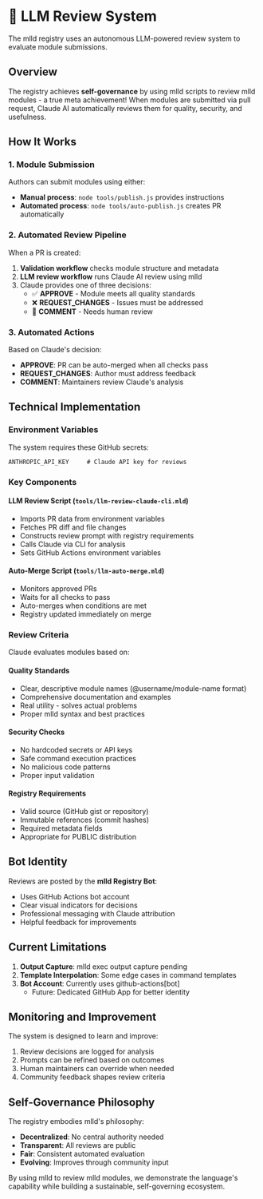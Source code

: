 # 🤖 LLM Review System

The mlld registry uses an autonomous LLM-powered review system to evaluate module submissions.

## Overview

The registry achieves **self-governance** by using mlld scripts to review mlld modules - a true meta achievement! When modules are submitted via pull request, Claude AI automatically reviews them for quality, security, and usefulness.

## How It Works

### 1. Module Submission
Authors can submit modules using either:
- **Manual process**: `node tools/publish.js` provides instructions
- **Automated process**: `node tools/auto-publish.js` creates PR automatically

### 2. Automated Review Pipeline
When a PR is created:
1. **Validation workflow** checks module structure and metadata
2. **LLM review workflow** runs Claude AI review using mlld
3. Claude provides one of three decisions:
   - ✅ **APPROVE** - Module meets all quality standards
   - ❌ **REQUEST_CHANGES** - Issues must be addressed
   - 💬 **COMMENT** - Needs human review

### 3. Automated Actions
Based on Claude's decision:
- **APPROVE**: PR can be auto-merged when all checks pass
- **REQUEST_CHANGES**: Author must address feedback
- **COMMENT**: Maintainers review Claude's analysis

## Technical Implementation

### Environment Variables
The system requires these GitHub secrets:
```
ANTHROPIC_API_KEY     # Claude API key for reviews
```

### Key Components

#### LLM Review Script (`tools/llm-review-claude-cli.mld`)
- Imports PR data from environment variables
- Fetches PR diff and file changes
- Constructs review prompt with registry requirements
- Calls Claude via CLI for analysis
- Sets GitHub Actions environment variables

#### Auto-Merge Script (`tools/llm-auto-merge.mld`)
- Monitors approved PRs
- Waits for all checks to pass
- Auto-merges when conditions are met
- Registry updated immediately on merge

### Review Criteria

Claude evaluates modules based on:

#### Quality Standards
- Clear, descriptive module names (@username/module-name format)
- Comprehensive documentation and examples
- Real utility - solves actual problems
- Proper mlld syntax and best practices

#### Security Checks
- No hardcoded secrets or API keys
- Safe command execution practices
- No malicious code patterns
- Proper input validation

#### Registry Requirements
- Valid source (GitHub gist or repository)
- Immutable references (commit hashes)
- Required metadata fields
- Appropriate for PUBLIC distribution

## Bot Identity

Reviews are posted by the **mlld Registry Bot**:
- Uses GitHub Actions bot account
- Clear visual indicators for decisions
- Professional messaging with Claude attribution
- Helpful feedback for improvements

## Current Limitations

1. **Output Capture**: mlld exec output capture pending
2. **Template Interpolation**: Some edge cases in command templates
3. **Bot Account**: Currently uses github-actions[bot]
   - Future: Dedicated GitHub App for better identity

## Monitoring and Improvement

The system is designed to learn and improve:
1. Review decisions are logged for analysis
2. Prompts can be refined based on outcomes
3. Human maintainers can override when needed
4. Community feedback shapes review criteria

## Self-Governance Philosophy

The registry embodies mlld's philosophy:
- **Decentralized**: No central authority needed
- **Transparent**: All reviews are public
- **Fair**: Consistent automated evaluation
- **Evolving**: Improves through community input

By using mlld to review mlld modules, we demonstrate the language's capability while building a sustainable, self-governing ecosystem.